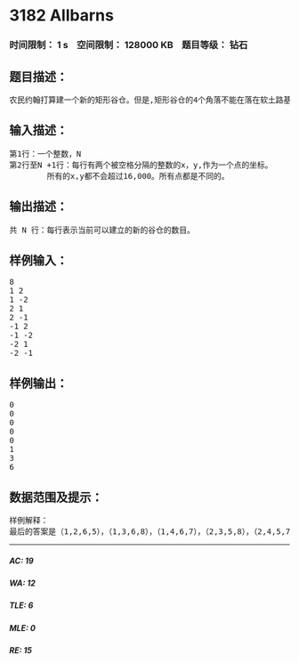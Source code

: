 # 3182 Allbarns   
### 时间限制： 1 s&nbsp;&nbsp;&nbsp;&nbsp;空间限制： 128000 KB&nbsp;&nbsp;&nbsp;&nbsp;题目等级： 钻石  
## 题目描述：  

<pre>
农民约翰打算建一个新的矩形谷仓。但是,矩形谷仓的4个角落不能在落在软土路基上,只能落在一些固定点上。现在,他已经找到地面上有N（4 <= N <= 1,000）个点,角落只可以落在这些点上。他想知道依次每加多一个点，可以建立新谷仓的方法数量,请你帮助他找到答案。
</pre>
  
  
## 输入描述：  

<pre>
第1行：一个整数，N
第2行至N +1行：每行有两个被空格分隔的整数的x，y,作为一个点的坐标。
        所有的x,y都不会超过16,000。所有点都是不同的。
</pre>
  
  
## 输出描述：  

<pre>
共 N 行：每行表示当前可以建立的新的谷仓的数目。
</pre>
  
  
## 样例输入：  

<pre>
8
1 2
1 -2
2 1
2 -1
-1 2
-1 -2
-2 1
-2 -1
</pre>
  
  
## 样例输出：  

<pre>
0
0
0
0
0
1
3
6
</pre>
  
  
## 数据范围及提示：  

<pre>
样例解释：
最后的答案是（1,2,6,5），（1,3,6,8），（1,4,6,7），（2,3,5,8），（2,4,5,7），（3,4,8,7）
</pre>
  
  
***  

##### AC: 19  
##### WA: 12  
##### TLE: 6  
##### MLE: 0  
##### RE: 15  
